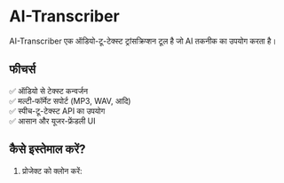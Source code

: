 # AI-Transcriber  

AI-Transcriber एक ऑडियो-टू-टेक्स्ट ट्रांसक्रिप्शन टूल है जो AI तकनीक का उपयोग करता है।  

## फीचर्स  
✅ ऑडियो से टेक्स्ट कन्वर्जन  
✅ मल्टी-फॉर्मेट सपोर्ट (MP3, WAV, आदि)  
✅ स्पीच-टू-टेक्स्ट API का उपयोग  
✅ आसान और यूजर-फ्रेंडली UI  

## कैसे इस्तेमाल करें?  
1. प्रोजेक्ट को क्लोन करें:  
